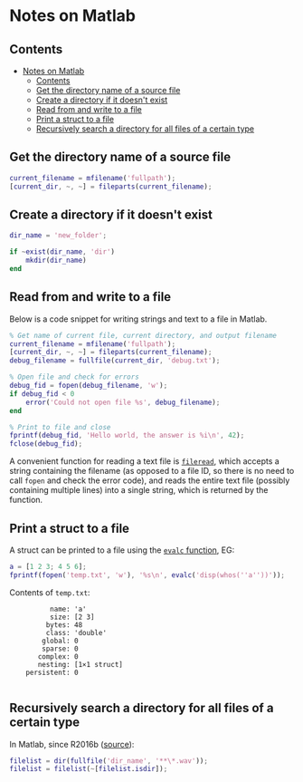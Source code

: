 # Notes on Matlab

## Contents

- [Notes on Matlab](#notes-on-matlab)
  - [Contents](#contents)
  - [Get the directory name of a source file](#get-the-directory-name-of-a-source-file)
  - [Create a directory if it doesn't exist](#create-a-directory-if-it-doesnt-exist)
  - [Read from and write to a file](#read-from-and-write-to-a-file)
  - [Print a struct to a file](#print-a-struct-to-a-file)
  - [Recursively search a directory for all files of a certain type](#recursively-search-a-directory-for-all-files-of-a-certain-type)

## Get the directory name of a source file

```matlab
current_filename = mfilename('fullpath');
[current_dir, ~, ~] = fileparts(current_filename);
```

## Create a directory if it doesn't exist

```matlab
dir_name = 'new_folder';

if ~exist(dir_name, 'dir')
    mkdir(dir_name)
end
```

## Read from and write to a file

Below is a code snippet for writing strings and text to a file in Matlab.

```matlab
% Get name of current file, current directory, and output filename
current_filename = mfilename('fullpath');
[current_dir, ~, ~] = fileparts(current_filename);
debug_filename = fullfile(current_dir, 'debug.txt');

% Open file and check for errors
debug_fid = fopen(debug_filename, 'w');
if debug_fid < 0
    error('Could not open file %s', debug_filename);
end

% Print to file and close
fprintf(debug_fid, 'Hello world, the answer is %i\n', 42);
fclose(debug_fid);
```

A convenient function for reading a text file is [`fileread`](https://uk.mathworks.com/help/matlab/ref/fileread.html), which accepts a string containing the filename (as opposed to a file ID, so there is no need to call `fopen` and check the error code), and reads the entire text file (possibly containing multiple lines) into a single string, which is returned by the function.

## Print a struct to a file

A struct can be printed to a file using the [`evalc` function](https://uk.mathworks.com/help/matlab/ref/evalc.html), EG:

```matlab
a = [1 2 3; 4 5 6];
fprintf(fopen('temp.txt', 'w'), '%s\n', evalc('disp(whos(''a''))'));
```

Contents of `temp.txt`:

```
          name: 'a'
          size: [2 3]
         bytes: 48
         class: 'double'
        global: 0
        sparse: 0
       complex: 0
       nesting: [1×1 struct]
    persistent: 0


```

## Recursively search a directory for all files of a certain type

In Matlab, since R2016b ([source](https://uk.mathworks.com/matlabcentral/answers/429891-how-to-recursively-go-through-all-directories-and-sub-directories-and-process-files#answer_346966)):

```matlab
filelist = dir(fullfile('dir_name', '**\*.wav'));
filelist = filelist(~[filelist.isdir]);
```
